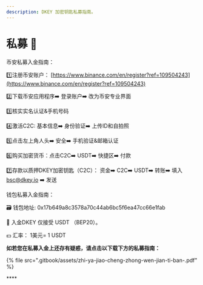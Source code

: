 ```yaml
---
description: DKEY 加密钥匙私募指南。
---
```


# 私募 🎯

币安私募入金指南：

1️⃣注册币安账户： [https://www.binance.com/en/register?ref=109504243](https://www.binance.com/en/register?ref=109504243)

2️⃣下载币安应用程序➡️ 登录账户➡️ 改为币安专业界面

3️⃣核实实名认证&手机号码

4️⃣激活C2C: 基本信息➡️ 身份验证➡️ 上传ID和自拍照

5️⃣点击左上角人头➡️ 安全➡️ 手机验证&邮箱认证

6️⃣购买加密货币：点击C2C➡️ USDT➡️ 快捷区➡️ 付款

7️⃣存款以质押DKEY加密钥匙（C2C）： 资金➡️ C2C➡️ USDT➡️ 转账➡️ 填入 bsc@dkey.io ➡️ 发送

钱包私募入金指南：

🗃 钱包地址: 0x17b649a8c3578a70c44ab6bc5f6ea47cc66e1fab

🔑 入金DKEY 仅接受 USDT （BEP20）。

💵 汇率： 1美元= 1 USDT

**如若您在私募入金上还存有疑惑，请点击以下载下方的私募指南：**

{% file src=".gitbook/assets/zhi-ya-jiao-cheng-zhong-wen-jian-ti-ban-.pdf" %}

\*\*\*\*

